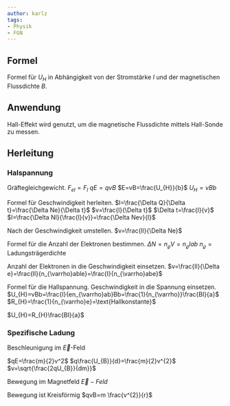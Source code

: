 ```yaml
---
author: karlz
tags:
- Physik
- FGN
---
```


## Formel

Formel für $U_{H}$ in Abhängigkeit von der Stromstärke $I$ und der magnetischen Flussdichte $B$.

## Anwendung

Hall-Effekt wird genutzt, um die magnetische Flussdichte  mittels Hall-Sonde zu messen.

## Herleitung

### Halspannung

Gräftegleichgewicht.
$F_{el}=F_{l}$
$qE=qvB$
$E=vB=\frac{U_{H}}{b}$
$U_H=vBb$

Formel für Geschwindigkeit herleiten.
$I=\frac{\Delta Q}{\Delta t}=\frac{\Delta Ne}{\Delta t}$
$v=\frac{l}{\Delta t}$
$\Delta t=\frac{l}{v}$
$I=\frac{\Delta Nl}{\frac{l}{v}}=\frac{\Delta Nev}{l}$

Nach der Geschwindigkeit umstellen.
$v=\frac{Il}{\Delta Ne}$

Formel für die Anzahl der Elektronen bestimmen.
$\Delta N=n_{\varrho}V=n_{\varrho}lab$
$n_{\varrho}=\text{Ladungsträgerdichte}$

Anzahl der Elektronen in die Geschwindigkeit einsetzen.
$v=\frac{Il}{\Delta e}=\frac{Il}{n_{\varrho}able}=\frac{I}{n_{\varrho}abe}$

Formel für die Hallspannung.
Geschwindigkeit in die Spannung einsetzen.
$U_{H}=vBb=\frac{I}{en_{\varrho}ab}Bb=\frac{1}{n_{\varrho}}\frac{BI}{a}$
$R_{H}=\frac{1}{n_{\varrho}e}=\text{Hallkonstante}$

$U_{H}=R_{H}\frac{BI}{a}$

### Spezifische Ladung

Beschleunigung im $\vec{E}$-Feld

$qE=\frac{m}{2}v^2$
$q\frac{U_{B}}{d}=\frac{m}{2}v^{2}$
$v=\sqrt{\frac{2qU_{B}}{dm}}$

Bewegung im Magnetfeld $\vec{E}-Feld$

Bewegung ist Kreisförmig
$qvB=m \frac{v^{2}}{r}$